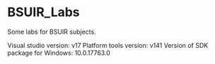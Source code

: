 # BSUIR_Labs
Some labs for BSUIR subjects.

Visual studio version: v17 
Platform tools version: v141
Version of SDK package for Windows: 10.0.17763.0
